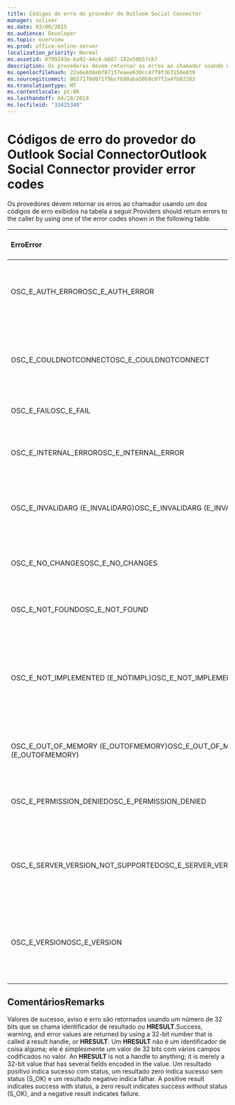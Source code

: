 ```yaml
---
title: Códigos de erro do provedor do Outlook Social Connector
manager: soliver
ms.date: 03/09/2015
ms.audience: Developer
ms.topic: overview
ms.prod: office-online-server
localization_priority: Normal
ms.assetid: 0799243e-ba92-44c4-b687-182e50b57cb7
description: Os provedores devem retornar os erros ao chamador usando um dos códigos de erro exibidos na tabela a seguir.
ms.openlocfilehash: 22a6e8d4ebf87157eaee630cc47f9f363150e839
ms.sourcegitcommit: 8657170d071f9bcf680aba50b9c07f2a4fb82283
ms.translationtype: MT
ms.contentlocale: pt-BR
ms.lasthandoff: 04/28/2019
ms.locfileid: "33425348"
---
```

# <a name="outlook-social-connector-provider-error-codes"></a><span data-ttu-id="6a8cd-103">Códigos de erro do provedor do Outlook Social Connector</span><span class="sxs-lookup"><span data-stu-id="6a8cd-103">Outlook Social Connector provider error codes</span></span>

<span data-ttu-id="6a8cd-104">Os provedores devem retornar os erros ao chamador usando um dos códigos de erro exibidos na tabela a seguir.</span><span class="sxs-lookup"><span data-stu-id="6a8cd-104">Providers should return errors to the caller by using one of the error codes shown in the following table.</span></span> 
  
|<span data-ttu-id="6a8cd-105">**Erro**</span><span class="sxs-lookup"><span data-stu-id="6a8cd-105">**Error**</span></span>|<span data-ttu-id="6a8cd-106">**Código do erro (hexadecimal)**</span><span class="sxs-lookup"><span data-stu-id="6a8cd-106">**Error code (hexadecimal)**</span></span>|<span data-ttu-id="6a8cd-107">**Descrição**</span><span class="sxs-lookup"><span data-stu-id="6a8cd-107">**Description**</span></span>|
|:-----|:-----|:-----|
|<span data-ttu-id="6a8cd-108">OSC_E_AUTH_ERROR</span><span class="sxs-lookup"><span data-stu-id="6a8cd-108">OSC_E_AUTH_ERROR</span></span>  <br/> |<span data-ttu-id="6a8cd-109">0x80041404</span><span class="sxs-lookup"><span data-stu-id="6a8cd-109">0x80041404</span></span>  <br/> |<span data-ttu-id="6a8cd-110">Falha de autenticação na rede do site de rede social.</span><span class="sxs-lookup"><span data-stu-id="6a8cd-110">Authentication failed on the network of the social network site.</span></span>  <br/> |
|<span data-ttu-id="6a8cd-111">OSC_E_COULDNOTCONNECT</span><span class="sxs-lookup"><span data-stu-id="6a8cd-111">OSC_E_COULDNOTCONNECT</span></span>  <br/> |<span data-ttu-id="6a8cd-112">0x80041402</span><span class="sxs-lookup"><span data-stu-id="6a8cd-112">0x80041402</span></span>  <br/> |<span data-ttu-id="6a8cd-113">Nenhuma conexão está disponível para conectar ao site de rede social.</span><span class="sxs-lookup"><span data-stu-id="6a8cd-113">No connection is available to connect to the social network site.</span></span>  <br/> |
|<span data-ttu-id="6a8cd-114">OSC_E_FAIL</span><span class="sxs-lookup"><span data-stu-id="6a8cd-114">OSC_E_FAIL</span></span>  <br/> |<span data-ttu-id="6a8cd-115">0x80004005</span><span class="sxs-lookup"><span data-stu-id="6a8cd-115">0x80004005</span></span>  <br/> |<span data-ttu-id="6a8cd-116">Erro de falha geral.</span><span class="sxs-lookup"><span data-stu-id="6a8cd-116">General failure error.</span></span>  <br/> |
|<span data-ttu-id="6a8cd-117">OSC_E_INTERNAL_ERROR</span><span class="sxs-lookup"><span data-stu-id="6a8cd-117">OSC_E_INTERNAL_ERROR</span></span>  <br/> |<span data-ttu-id="6a8cd-118">0x80041400</span><span class="sxs-lookup"><span data-stu-id="6a8cd-118">0x80041400</span></span>  <br/> |<span data-ttu-id="6a8cd-119">Um erro interno ocorreu devido a uma operação inválida.</span><span class="sxs-lookup"><span data-stu-id="6a8cd-119">An internal error occurred because of an invalid operation.</span></span>  <br/> |
|<span data-ttu-id="6a8cd-120">OSC_E_INVALIDARG (E_INVALIDARG)</span><span class="sxs-lookup"><span data-stu-id="6a8cd-120">OSC_E_INVALIDARG (E_INVALIDARG)</span></span>  <br/> |<span data-ttu-id="6a8cd-121">0x80070057</span><span class="sxs-lookup"><span data-stu-id="6a8cd-121">0x80070057</span></span>  <br/> |<span data-ttu-id="6a8cd-122">Um argumento inválido foi transmitido a uma função.</span><span class="sxs-lookup"><span data-stu-id="6a8cd-122">An invalid argument was passed to a function.</span></span>  <br/> |
|<span data-ttu-id="6a8cd-123">OSC_E_NO_CHANGES</span><span class="sxs-lookup"><span data-stu-id="6a8cd-123">OSC_E_NO_CHANGES</span></span>  <br/> |<span data-ttu-id="6a8cd-124">0x80041406</span><span class="sxs-lookup"><span data-stu-id="6a8cd-124">0x80041406</span></span>  <br/> |<span data-ttu-id="6a8cd-125">Nenhuma alteração ocorreu desde a última sincronização. </span><span class="sxs-lookup"><span data-stu-id="6a8cd-125">No changes have occurred since the last synchronization.</span></span>  <br/> |
|<span data-ttu-id="6a8cd-126">OSC_E_NOT_FOUND</span><span class="sxs-lookup"><span data-stu-id="6a8cd-126">OSC_E_NOT_FOUND</span></span>  <br/> |<span data-ttu-id="6a8cd-127">0x80041405</span><span class="sxs-lookup"><span data-stu-id="6a8cd-127">0x80041405</span></span>  <br/> |<span data-ttu-id="6a8cd-128">Um recurso não pode ser encontrado.</span><span class="sxs-lookup"><span data-stu-id="6a8cd-128">A resource cannot be found.</span></span>  <br/> |
|<span data-ttu-id="6a8cd-129">OSC_E_NOT_IMPLEMENTED (E_NOTIMPL)</span><span class="sxs-lookup"><span data-stu-id="6a8cd-129">OSC_E_NOT_IMPLEMENTED (E_NOTIMPL)</span></span>  <br/> |<span data-ttu-id="6a8cd-130">0x80004001</span><span class="sxs-lookup"><span data-stu-id="6a8cd-130">0x80004001</span></span>  <br/> |<span data-ttu-id="6a8cd-131">A solicitação ao site de rede social é válida mas não foi implementada pelo site de rede social.</span><span class="sxs-lookup"><span data-stu-id="6a8cd-131">The request to the social network site is valid but has not been implemented by the social network site.</span></span>  <br/> |
|<span data-ttu-id="6a8cd-132">OSC_E_OUT_OF_MEMORY (E_OUTOFMEMORY)</span><span class="sxs-lookup"><span data-stu-id="6a8cd-132">OSC_E_OUT_OF_MEMORY (E_OUTOFMEMORY)</span></span>  <br/> |<span data-ttu-id="6a8cd-133">0x8007000E</span><span class="sxs-lookup"><span data-stu-id="6a8cd-133">0x8007000E</span></span>  <br/> |<span data-ttu-id="6a8cd-134">Ocorreu um erro de memória insuficiente.</span><span class="sxs-lookup"><span data-stu-id="6a8cd-134">An out-of-memory error occurred.</span></span>  <br/> |
|<span data-ttu-id="6a8cd-135">OSC_E_PERMISSION_DENIED</span><span class="sxs-lookup"><span data-stu-id="6a8cd-135">OSC_E_PERMISSION_DENIED</span></span>  <br/> |<span data-ttu-id="6a8cd-136">0x80041403</span><span class="sxs-lookup"><span data-stu-id="6a8cd-136">0x80041403</span></span>  <br/> |<span data-ttu-id="6a8cd-137">O provedor de OSC negou permissão ao recurso.</span><span class="sxs-lookup"><span data-stu-id="6a8cd-137">The OSC provider denied permission for the resource.</span></span>  <br/> |
|<span data-ttu-id="6a8cd-138">OSC_E_SERVER_VERSION_NOT_SUPPORTED</span><span class="sxs-lookup"><span data-stu-id="6a8cd-138">OSC_E_SERVER_VERSION_NOT_SUPPORTED</span></span>  <br/> |<span data-ttu-id="6a8cd-139">0x80041406</span><span class="sxs-lookup"><span data-stu-id="6a8cd-139">0x80041406</span></span>  <br/> |<span data-ttu-id="6a8cd-140">A versão do servidor para configurar a conta da rede social não é suportada. </span><span class="sxs-lookup"><span data-stu-id="6a8cd-140">The version of the server to configure the social network account is not supported.</span></span>  <br/> |
|<span data-ttu-id="6a8cd-141">OSC_E_VERSION</span><span class="sxs-lookup"><span data-stu-id="6a8cd-141">OSC_E_VERSION</span></span>  <br/> |<span data-ttu-id="6a8cd-142">0x80041401</span><span class="sxs-lookup"><span data-stu-id="6a8cd-142">0x80041401</span></span>  <br/> |<span data-ttu-id="6a8cd-143">O provedor não oferece suporte para esta versão de extensibilidade do provedor de OSC.</span><span class="sxs-lookup"><span data-stu-id="6a8cd-143">The provider does not support this version of OSC provider extensibility.</span></span>  <br/> |
   
## <a name="remarks"></a><span data-ttu-id="6a8cd-144">Comentários</span><span class="sxs-lookup"><span data-stu-id="6a8cd-144">Remarks</span></span>

<span data-ttu-id="6a8cd-145">Valores de sucesso, aviso e erro são retornados usando um número de 32 bits que se chama identificador de resultado ou **HRESULT**.</span><span class="sxs-lookup"><span data-stu-id="6a8cd-145">Success, warning, and error values are returned by using a 32-bit number that is called a result handle, or **HRESULT**.</span></span> <span data-ttu-id="6a8cd-146">Um **HRESULT** não é um identificador de coisa alguma; ele é simplesmente um valor de 32 bits com vários campos codificados no valor. </span><span class="sxs-lookup"><span data-stu-id="6a8cd-146">An **HRESULT** is not a handle to anything; it is merely a 32-bit value that has several fields encoded in the value.</span></span> <span data-ttu-id="6a8cd-147">Um resultado positivo indica sucesso com status, um resultado zero indica sucesso sem status (S_OK) e um resultado negativo indica falhar. </span><span class="sxs-lookup"><span data-stu-id="6a8cd-147">A positive result indicates success with status, a zero result indicates success without status (S_OK), and a negative result indicates failure.</span></span> 
  

